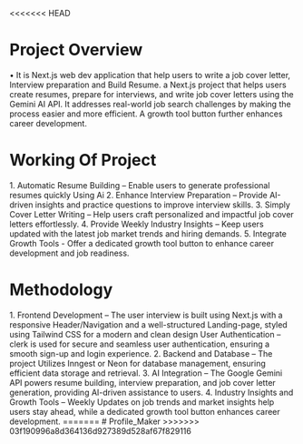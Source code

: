 <<<<<<< HEAD
<h1>Project Overview</h1>  
• It is Next.js web dev application that help users to write a job cover letter, Interview preparation and Build 
Resume. a Next.js project that helps users create resumes, prepare for interviews, and write job cover letters 
using the Gemini AI API. It addresses real-world job search challenges by making the process easier and more 
efficient. A growth tool button further enhances career development.  <br>
<h1>Working Of Project</h1> 
1. Automatic Resume Building – Enable users to generate professional resumes quickly Using Ai 
2. Enhance Interview Preparation – Provide AI-driven insights and practice questions to improve interview skills. 
3. Simply Cover Letter Writing – Help users craft personalized and impactful job cover letters effortlessly. 
4. Provide Weekly Industry Insights – Keep users updated with the latest job market trends and hiring demands. 
5. Integrate Growth Tools - Offer a dedicated growth tool button to enhance career development and job
readiness. <br>
<h1>Methodology</h1>
1. Frontend Development – The user interview is built using Next.js with a responsive Header/Navigation and a 
well-structured Landing-page, styled using Tailwind CSS for a modern and clean design User Authentication – 
clerk is used for secure and seamless user authentication, ensuring a smooth sign-up and login experience. 
2. Backend and Database – The project Utilizes Inngest or Neon for database management, ensuring efficient 
data storage and retrieval. 
3. AI Integration – The Google Gemini API powers resume building, interview preparation, and job cover letter 
generation, providing AI-driven assistance to users. 
4. Industry Insights and Growth Tools – Weekly Updates on job trends and market insights help users stay 
ahead, while a dedicated growth tool button enhances career development.
=======
# Profile_Maker
>>>>>>> 03f190996a8d364136d927389d528af67f829116
